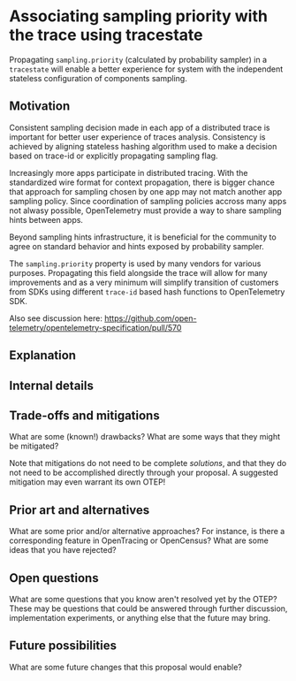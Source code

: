 # Associating sampling priority with the trace using tracestate

Propagating `sampling.priority` (calculated by probability sampler) in a
`tracestate` will enable a better experience for system with the independent
stateless configuration of components sampling.

## Motivation

Consistent sampling decision made in each app of a distributed trace is
important for better user experience of traces analysis. Consistency is achieved
by aligning stateless hashing algorithm used to make a decision based on
trace-id or explicitly propagating sampling flag.

Increasingly more apps participate in distributed tracing. With the
standardized wire format for context propagation, there is bigger chance that
approach for sampling chosen by one app may not match another app sampling
policy. Since coordination of sampling policies accross many apps not alwasy
possible, OpenTelemetry must provide a way to share sampling hints between apps.

Beyond sampling hints infrastructure, it is beneficial for the community to
agree on standard behavior and hints exposed by probability sampler.

The `sampling.priority` property is used by many vendors for various purposes.
Propagating this field alongside the trace will allow for many improvements and
as a very minimum will simplify transition of customers from SDKs using
different `trace-id` based hash functions to OpenTelemetry SDK.

Also see discussion here: https://github.com/open-telemetry/opentelemetry-specification/pull/570

## Explanation


## Internal details



## Trade-offs and mitigations

What are some (known!) drawbacks? What are some ways that they might be mitigated?

Note that mitigations do not need to be complete *solutions*, and that they do not need to be accomplished directly through your proposal. A suggested mitigation may even warrant its own OTEP!

## Prior art and alternatives

What are some prior and/or alternative approaches? For instance, is there a corresponding feature in OpenTracing or OpenCensus? What are some ideas that you have rejected?

## Open questions

What are some questions that you know aren't resolved yet by the OTEP? These may be questions that could be answered through further discussion, implementation experiments, or anything else that the future may bring.

## Future possibilities

What are some future changes that this proposal would enable?